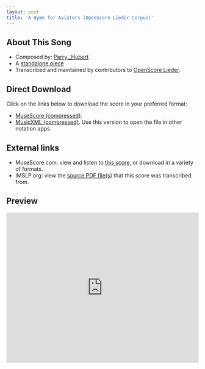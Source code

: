 ```yaml
---
layout: post
title: 'A Hymn for Aviators (OpenScore Lieder Corpus)'
---
```


## About This Song

- Composed by: [Parry,_Hubert](https://fourscoreandmore.org/openscore/lieder/Parry,_Hubert)
- A [standalone piece](https://fourscoreandmore.org/openscore/lieder/Parry,_Hubert/_)
- Transcribed and maintained by contributors to [OpenScore Lieder].

[OpenScore Lieder]: https://musescore.com/openscore-lieder-corpus

## Direct Download

Click on the links below to download the score in your preferred format:
- [MuseScore (compressed)](https://github.com/openscore/lieder/blob/main/scores/Parry,_Hubert/_/A_Hymn_for_Aviators/lc6205868.mscz?raw=true).
- [MusicXML (compressed)](https://github.com/openscore/lieder/blob/main/scores/Parry,_Hubert/_/A_Hymn_for_Aviators/lc6205868.mxl?raw=true). Use this version to open the file in other notation apps.

## External links

- MuseScore.com: view and listen to [this score][MuseScore], or download in a variety of formats.
- IMSLP.org: view the [source PDF file(s)][IMSLP] that this score was transcribed from.

[MuseScore]: https://musescore.com/score/6205868
[IMSLP]: https://imslp.org/wiki/Special:ReverseLookup/558713

## Preview

<iframe width="100%" height="394" src="https://musescore.com/openscore-lieder-corpus/scores/6205868/embed" frameborder="0" allowfullscreen allow="autoplay; fullscreen"></iframe>

